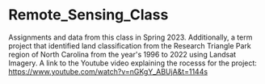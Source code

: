 # Remote_Sensing_Class
Assignments and data from this class in Spring 2023.
Additionally, a term project that identified land classification from the Research Triangle Park region of North Carolina from the year's 1996 to 2022 using Landsat Imagery. 
A link to the Youtube video explaining the rocesss for the project: https://www.youtube.com/watch?v=nGKgY_ABUjA&t=1144s
